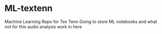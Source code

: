 # ML-textenn
Machine Learning Repo for Tex Tenn
Going to store ML notebooks and what not for this audio analysis work in here
